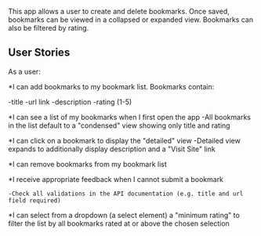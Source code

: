 This app allows a user to create and delete bookmarks. Once saved, bookmarks can be viewed in a collapsed or expanded view. Bookmarks can also be filtered by rating.

## User Stories

As a user:

*I can add bookmarks to my bookmark list. Bookmarks contain:

   -title
   -url link
   -description 
   -rating (1-5)

*I can see a list of my bookmarks when I first open the app
    -All bookmarks in the list default to a "condensed" view showing only title and rating

*I can click on a bookmark to display the "detailed" view
    -Detailed view expands to additionally display description and a "Visit Site" link

*I can remove bookmarks from my bookmark list

*I receive appropriate feedback when I cannot submit a bookmark

    -Check all validations in the API documentation (e.g. title and url field required)

*I can select from a dropdown (a select element) a "minimum rating" to filter the list by all bookmarks rated at or above the chosen selection

